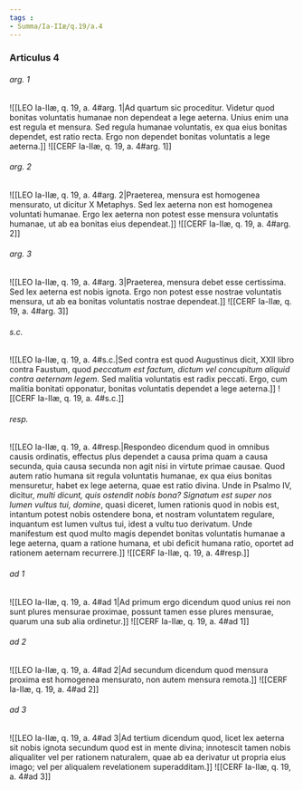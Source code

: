 ```yaml
---
tags : 
- Summa/Ia-IIæ/q.19/a.4
---
```


### Articulus 4

###### arg. 1
![[LEO Ia-IIæ, q. 19, a. 4#arg. 1|Ad quartum sic proceditur. Videtur quod bonitas voluntatis humanae non dependeat a lege aeterna. Unius enim una est regula et mensura. Sed regula humanae voluntatis, ex qua eius bonitas dependet, est ratio recta. Ergo non dependet bonitas voluntatis a lege aeterna.]]
![[CERF Ia-IIæ, q. 19, a. 4#arg. 1]]

###### arg. 2
![[LEO Ia-IIæ, q. 19, a. 4#arg. 2|Praeterea, mensura est homogenea mensurato, ut dicitur X Metaphys. Sed lex aeterna non est homogenea voluntati humanae. Ergo lex aeterna non potest esse mensura voluntatis humanae, ut ab ea bonitas eius dependeat.]]
![[CERF Ia-IIæ, q. 19, a. 4#arg. 2]]

###### arg. 3
![[LEO Ia-IIæ, q. 19, a. 4#arg. 3|Praeterea, mensura debet esse certissima. Sed lex aeterna est nobis ignota. Ergo non potest esse nostrae voluntatis mensura, ut ab ea bonitas voluntatis nostrae dependeat.]]
![[CERF Ia-IIæ, q. 19, a. 4#arg. 3]]

###### s.c.
![[LEO Ia-IIæ, q. 19, a. 4#s.c.|Sed contra est quod Augustinus dicit, XXII libro contra Faustum, quod *peccatum est factum, dictum vel concupitum aliquid contra aeternam legem*. Sed malitia voluntatis est radix peccati. Ergo, cum malitia bonitati opponatur, bonitas voluntatis dependet a lege aeterna.]]
![[CERF Ia-IIæ, q. 19, a. 4#s.c.]]

###### resp.
![[LEO Ia-IIæ, q. 19, a. 4#resp.|Respondeo dicendum quod in omnibus causis ordinatis, effectus plus dependet a causa prima quam a causa secunda, quia causa secunda non agit nisi in virtute primae causae. Quod autem ratio humana sit regula voluntatis humanae, ex qua eius bonitas mensuretur, habet ex lege aeterna, quae est ratio divina. Unde in Psalmo IV, dicitur, *multi dicunt, quis ostendit nobis bona? Signatum est super nos lumen vultus tui, domine*, quasi diceret, lumen rationis quod in nobis est, intantum potest nobis ostendere bona, et nostram voluntatem regulare, inquantum est lumen vultus tui, idest a vultu tuo derivatum. Unde manifestum est quod multo magis dependet bonitas voluntatis humanae a lege aeterna, quam a ratione humana, et ubi deficit humana ratio, oportet ad rationem aeternam recurrere.]]
![[CERF Ia-IIæ, q. 19, a. 4#resp.]]

###### ad 1
![[LEO Ia-IIæ, q. 19, a. 4#ad 1|Ad primum ergo dicendum quod unius rei non sunt plures mensurae proximae, possunt tamen esse plures mensurae, quarum una sub alia ordinetur.]]
![[CERF Ia-IIæ, q. 19, a. 4#ad 1]]

###### ad 2
![[LEO Ia-IIæ, q. 19, a. 4#ad 2|Ad secundum dicendum quod mensura proxima est homogenea mensurato, non autem mensura remota.]]
![[CERF Ia-IIæ, q. 19, a. 4#ad 2]]

###### ad 3
![[LEO Ia-IIæ, q. 19, a. 4#ad 3|Ad tertium dicendum quod, licet lex aeterna sit nobis ignota secundum quod est in mente divina; innotescit tamen nobis aliqualiter vel per rationem naturalem, quae ab ea derivatur ut propria eius imago; vel per aliqualem revelationem superadditam.]]
![[CERF Ia-IIæ, q. 19, a. 4#ad 3]]

